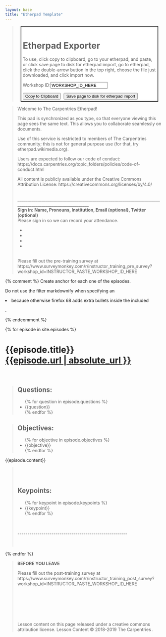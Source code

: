 ```yaml
---
layout: base
title: "Etherpad Template"
---
```

<blockquote><div style=' border:2px solid black; background:white;margin:10px;padding:5px;'><h1> Etherpad Exporter </h1><p>To use, click copy to clipboard, go to your etherpad, and paste, or click save page to disk for etherpad import, go to etherpad, click the double-arrow button in the top right, choose the file just downloaded, and click import now.</p>
	<p>Workshop ID:<input id="workshop-id" name="workshop-id" value="WORKSHOP_ID_HERE"/></p>
	<button id="copy-button" data-clipboard-target="#data-copy-target"  style="">Copy to Clipboard</button><button id="save-button" onClick="save()"  style="margin-left:10px;">Save page to disk for etherpad import</button></div></blockquote>

<div id="data-copy-target">
<blockquote >
<p>Welcome to The Carpentries Etherpad!</p>

<p>This pad is synchronized as you type, so that everyone viewing this page sees the same text. This allows you to collaborate seamlessly on documents.</p>

<p>Use of this service is restricted to members of The Carpentries community; this is not for general purpose use (for that, try etherpad.wikimedia.org).</p>

<p>Users are expected to follow our code of conduct: https://docs.carpentries.org/topic_folders/policies/code-of-conduct.html</p>

<p>All content is publicly available under the Creative Commons Attribution License: https://creativecommons.org/licenses/by/4.0/</p>
<br/> ____________________________________________________________________________________________________________
<br/>
<b>Sign in: Name, Pronouns, Institution, Email (optional), Twitter (optional)</b><br/>
Please sign in so we can record your attendance.<br/>
<ul>
  <li>&nbsp;</li>
  <li>&nbsp;</li>
  <li>&nbsp;</li>
  <li>&nbsp;</li>
</ul>
<br/>
Please fill out the pre-training survey at https://www.surveymonkey.com/r/instructor_training_pre_survey?workshop_id=<span id="preid">INSTRUCTOR_PASTE_WORKSHOP_ID_HERE</span>
 
</blockquote> 




{% comment %}
Create anchor for each one of the episodes.

Do not use the filter markdownify when specifying an <li> because otherwise firefox 68 adds extra bullets inside the included <p>.

{% endcomment %}

{% for episode in site.episodes %}
<h1>{{episode.title}} <br/><a href="{{episode.url | absolute_url}}">{{episode.url | absolute_url }}</a></h1>

<br/>
<blockquote>
<h2>Questions:</h2>
<ul>
{% for question in episode.questions %}
<li>{{question}}</li>
{% endfor %}
</ul>
</blockquote>

<blockquote>
<h2>Objectives:</h2>
<ul>
{% for objective in episode.objectives %}
<li>{{objective}}</li>
{% endfor %}
</ul>
</blockquote>



{{episode.content}}

<blockquote>
  <br/><br/>
<h2>Keypoints:</h2>
<ul>
{% for keypoint in episode.keypoints %}
<li>{{keypoint}}</li>
{% endfor %}
</ul>
<br/><br/>
-------------------------------------------------------<br/><br/><br/>

</blockquote>



{% endfor %}

<blockquote>
<p><b>BEFORE YOU LEAVE</b></p>
<p>Please fill out the post-training survey at https://www.surveymonkey.com/r/instructor_training_post_survey?workshop_id=<span id="postid">INSTRUCTOR_PASTE_WORKSHOP_ID_HERE</span></p>
<br/><br/><br/><br/><br/>

<p>Lesson content on this page released under a creative commons attribution license. Lesson Content &copy; 2018-2019 The Carpentries .</p>
</blockquote>
</div>
<script src='../assets/js/clipboard.min.js'></script>

<script>

//https://stackoverflow.com/a/29462236/263449
function save() {
  var htmlContent = [$("#data-copy-target").html()];
  var bl = new Blob(htmlContent, {type: "text/html"});
  var a = document.createElement("a");
  a.href = URL.createObjectURL(bl);
  a.download = "etherpad-export-from-carpentries.html";
  a.hidden = true;
  document.body.appendChild(a);
  a.innerHTML = "download link";
  a.click();
}
</script>


<script>  window.onload = function() {

//Why paste workshop ID two places in the middle of the document when it can be highlighted front and centre and changed twice automatically?
$("input#workshop-id").change(function(){
	$("#preid").text($(this).val());
	$("#postid").text($(this).val());
})

// Find headers (h1..3), and add physical linebreaks around them, while trying to minimise the appearance of physical linebreaks, so that they render in the degraded html of etherpad. 

$( "h1, h2, h3" ).not("blockquote h2").before("<br style='line-height:0px'/><br/>").after("<br/>");

// Also wrap headers in bold, as headers do not transfer over to the etherpad.
$( "h1, h2, h3" ).not("blockquote h2").wrap("<b>");

// We want to differentiate level 2 and level 3 headers, so I'm progressively adding styling to them, while retaining the bold.
$("h2").wrap("<i>");
$("h3").wrap("<u>");


// //Also need to kill images. Not sure we need to keep images in blockquotes, but eh, might be useful some day if we print it off or something.
// //https://stackoverflow.com/a/19073240/263449


$("img").each(function(){
	$(this).parent().replaceWith("<blockquote><p>Image: "+$(this).prop('alt')+" "+$(this).prop('src')+"</p></blockquote>")
})


// Remove all paragraph text which exists outside of a blockquote
$( "p").not('blockquote p').remove();

$( "pre").not('blockquote pre').parent().parent().remove();

// Also remove all unordered lists.
$( "ul").not('blockquote ul').remove();

// Can't forget ordered lists.
$( "ol").not('blockquote ol').remove();

// The navbar presents copying problems, so we need to clear that as well
$(".navbar").remove();

// Code should also not be copied over to the etherpad. Code is indicated by the .source class on divs, rather than as a blockquote
$( "div.source").not('blockquote div.source').remove();

// Other divs need to be removed too
//$( "[class^='highlight']").not('blockquote [class^="highlight"]').remove();

//oops, forgot to clear out the footer.
$("footer").remove();


//Take all ordered lists and turn them into unordered lists, because ordered lists do not transfer well into the etherpad.
//https://stackoverflow.com/a/12679823/263449
$($('ol').get().reverse()).each(function(){
  $(this).replaceWith($('<ul>'+$(this).html()+'</ul>'))
})


//Remove all solutions from the text
$("blockquote.solution").remove();


// I wanted to keep challenges, callouts, and discussion blocks. However, the icons do not transfer, so I need to add the calling-out word (exercise, etc) to the header (and then render the header as an h2) so that there is appropriate formatting transfered to the etherpad, and that each of these has a useful label in the text-only zone.
$("blockquote.challenge h2").each(function(){
  var oldtext = $(this).text();
  $(this).text("Exercise: "+oldtext).before("<br/><br/>").wrap("<b>").wrap("<i>");
});
$("blockquote.callout h2").each(function(){
  var oldtext = $(this).text();
  $(this).text("Callout: "+oldtext).before("<br/><br/>").wrap("<b>").wrap("<i>");
  
});
$("blockquote.discussion h2").each(function(){
  var oldtext = $(this).text();
  $(this).text("Discussion: "+oldtext).before("<br/><br/>").wrap("<b>").wrap("<i>");
  
});


//Once we've cleaned out things, we need to unblockquote everything for best pasting.
//https://stackoverflow.com/a/17872365/263449
$("blockquote").contents().unwrap();



//To address @maxim-belkin's comments on code formatting and newlines being lost.
//$("*").removeAttr('id');

$("div[class^='language']").each(function(){
	if ($(this).hasClass("language-python") == true) {
		$(this).before("<i>Python:</i><br/>");
	} 
	else {
		$(this).before("<i>Code:</i><br/>");
	}

})
$("div[class^='output']").each(function(){
	$(this).before("<i>Output:</i><br/>");
	

})

$("div").after("<br/>");

$("pre").each(function(){
	$(this).text($(this).text().replace("\n","\n\n")) ;
})

//remove all non-essential formatting. (Specifically preserving the container.)
$("[class]").not(".container").removeClass();

// //This is just a check for me to make sure that execution has proceeded this far and I have not messed something fundamental up.
// //console.log("hi");

//https://stackoverflow.com/a/22581382/263449
new ClipboardJS("#copy-button");

  }

</script>

